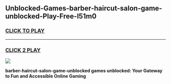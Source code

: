 
## Unblocked-Games-barber-haircut-salon-game-unblocked-Play-Free-l51m0
<h3>
<a href="https://premium76.site?title=barber-haircut-salon-game-unblocked&ref=09A">CLICK TO PLAY</a></h3>
<hr>

<h3>
<a href="https://premium76.site?title=barber-haircut-salon-game-unblocked&ref=09A">CLICK 2 PLAY</a>
  
</h3>

<a href="https://premium76.site?title=barber-haircut-salon-game-unblocked&ref=09A"><img src="https://clearcache.store/games.png"></a>


**barber-haircut-salon-game-unblocked games unblocked: Your Gateway to Fun and Accessible Online Gaming**
